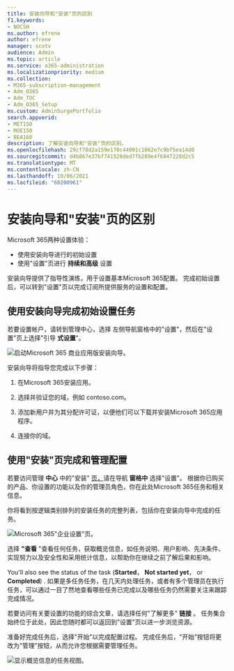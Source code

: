 ```yaml
---
title: 安装向导和"安装"页的区别
f1.keywords:
- NOCSH
ms.author: efrene
author: efrene
manager: scotv
audience: Admin
ms.topic: article
ms.service: o365-administration
ms.localizationpriority: medium
ms.collection:
- M365-subscription-management
- Adm_O365
- Adm_TOC
- Adm_O365_Setup
ms.custom: AdminSurgePortfolio
search.appverid:
- MET150
- MOE150
- BEA160
description: 了解安装向导和"安装"页的区别。
ms.openlocfilehash: 29cf78d2a159e170c44091c1062e7c9bf5ea14d0
ms.sourcegitcommit: d4b867e37bf741528ded7fb289e4f6847228d2c5
ms.translationtype: MT
ms.contentlocale: zh-CN
ms.lasthandoff: 10/06/2021
ms.locfileid: "60200961"
---
```

# <a name="difference-between-the-setup-wizard-and-the-setup-page"></a>安装向导和"安装"页的区别

Microsoft 365两种设置体验： 

- 使用安装向导进行的初始设置
- 使用"设置"页进行 **持续和高级** 设置

安装向导提供了指导性演练，用于设置基本Microsoft 365配置。 完成初始设置后，可以转到"设置"页以完成订阅所提供服务的设置和配置。

## <a name="use-the-setup-wizard-to-complete-initial-setup-tasks"></a>使用安装向导完成初始设置任务

若要设置帐户，请转到管理中心，选择 [](https://go.microsoft.com/fwlink/p/?linkid=2024339)左侧导航窗格中的"设置"，然后在"设置"页上选择"引导 **式设置**"。

![启动Microsoft 365 商业应用版安装向导。](../../media/o365b-guided-setup.png)

安装向导将指导您完成以下步骤：

1. 在Microsoft 365安装应用。

2. 选择并验证您的域，例如 contoso.com。

3. 添加新用户并为其分配许可证，以便他们可以下载并安装Microsoft 365应用程序。

4. 连接你的域。

## <a name="use-the-setup-page-to-complete-and-manage-your-configuration"></a>使用"安装"页完成和管理配置

若要访问管理 **中心** 中的"安装" [页，](https://go.microsoft.com/fwlink/p/?linkid=2024339)请在导航 **窗格中** 选择"设置"。 根据你已购买的产品、你设置的功能以及你的管理员角色，你在此处Microsoft 365任务和相关信息。

你将看到按逻辑类别排列的安装任务的完整列表，包括你在安装向导中完成的任务。

![Microsoft 365"企业设置"页。](../../media/o365b-setup-page.png)

选择 **"查看** "查看任何任务，获取概览信息，如任务说明、用户影响、先决条件、实现努力以及安全性和采用统计信息，以帮助你在继续之前了解后果和影响。

You'll also see the status of the task (**Started**， **Not started yet**， or **Completed**) . 如果是多任务任务，在几天内处理任务，或者有多个管理员在执行任务，可以通过一目了然地查看哪些任务已完成以及哪些任务仍然需要关注来跟踪完成情况。 

若要访问有关要设置的功能的综合文章，请选择任何"了解更多" **链接** 。 任务集合始终位于此处，因此您随时都可以返回到"设置"页以进一步浏览资源。

准备好完成任务后，选择"开始"以完成配置过程。 完成任务后，"开始"按钮将更改为"管理"按钮，从而允许您根据需要管理任务。

![显示概览信息的任务视图。](../../media/o365b-at-a-glance.png)
